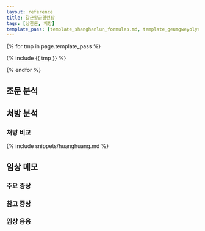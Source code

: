 ```yaml
---
layout: reference
title: 갈근황금황련탕
tags: [상한론, 처방]
template_pass: [template_shanghanlun_formulas.md, template_geumgweyolyag_formulas.md, template_etc_formulas.md]
---
```



{% for tmp in page.template_pass %}

{% include {{ tmp }} %}

{% endfor %}

## 조문 분석


## 처방 분석


### 처방 비교

{% include snippets/huanghuang.md %}



## 임상 메모


### 주요 증상



### 참고 증상



### 임상 응용
